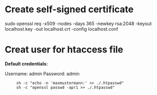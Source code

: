 # Create self-signed certificate

sudo openssl req -x509 -nodes -days 365 -newkey rsa:2048 -keyout localhost.key -out localhost.crt -config localhost.conf

# Creat user for htaccess file

__Default credentials:__

Username: admin
Password: admin

         sh -c "echo -n 'maxmustermann:' >> ./.htpasswd"
         sh -c "openssl passwd -apr1 >> ./.htpasswd"


